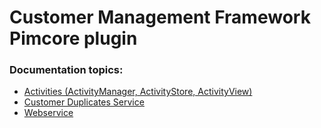 # Customer Management Framework Pimcore plugin

### Documentation topics:

* [Activities (ActivityManager, ActivityStore, ActivityView)](./docs/Activities.md)
* [Customer Duplicates Service](./docs/CustomerDuplicatesService.md)
* [Webservice](./docs/Webservice.md)